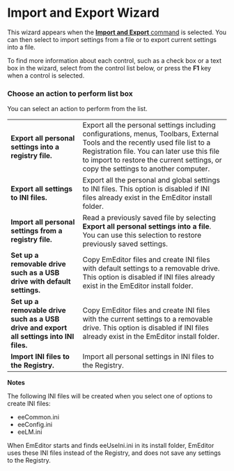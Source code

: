 # Import and Export Wizard

This wizard appears when the [**Import and Export** command](../../cmd/tools/import_export) is selected. You can then select to import settings from a file or to export current settings into a file.

To find more information about each control, such as a check box or a text
box in the wizard, select from the control list below, or press the **F1** key when a control is selected.

### Choose an action to perform list box

You can select an action to perform from the list.

|     |     |
| --- | --- |
| **Export all personal settings into a registry file.** | Export all the personal settings including configurations, menus, Toolbars, External Tools and the recently used file list to a Registration file. You can later use this file to import to restore the current settings, or copy the settings to another computer. |
| **Export all settings to INI files.** | Export all the personal and global settings to INI files. This option is disabled if INI files already exist in the EmEditor install folder. |
| **Import all personal settings from a registry file.** | Read a previously saved file by selecting **Export all personal settings into a file**. You can use this selection to restore previously saved settings. |
| **Set up a removable drive such as a USB drive with default settings.** | Copy EmEditor files and create INI files with default settings to a removable drive. This option is disabled if INI files already exist in the EmEditor install folder. |
| **Set up a removable drive such as a USB drive and export all settings into INI files.** | Copy EmEditor files and create INI files with the current settings to a removable drive. This option is disabled if INI files already exist in the EmEditor install folder. |
| **Import INI files to the Registry.** | Import all personal settings in INI files to the Registry. |

**Notes**

The following INI files will be created when you select one of options to create INI files:

- eeCommon.ini
- eeConfig.ini
- eeLM.ini

When EmEditor starts and finds eeUseIni.ini in its install folder, EmEditor uses these INI files instead of the Registry, and does not save any settings to the Registry.
